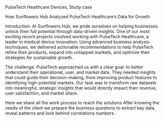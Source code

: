 PulseTech Healthcare Devices, Study case 
 
How Sunflowers Hub Analyzed PulseTech Healthcare’s Data for Growth
 
Introduction:
At Sunflowers Hub, we pride ourselves on helping businesses unlock their full potential through data-driven insights. One of our most exciting recent projects involved working with PulseTech Healthcare, a leader in medical device innovation. Using advanced business analysis techniques, we delivered actionable recommendations to help PulseTech refine their products, expand into untapped markets, and optimize their strategies for sustainable growth.

The challenge:
PulseTech approached us with a clear goal: to better understand their operational, user, and market data. They needed insights that could guide their decision-making, from improving product features to identifying high-potential markets. Our task was to transform raw datasets into meaningful, strategic insights that would directly impact their revenue, user satisfaction, and market share.

Here we share all the work process to reach the solutions
After knowing the  needs of the client we prepare the business questions to extract key data, reveal patterns and look behind correlations numbers.
